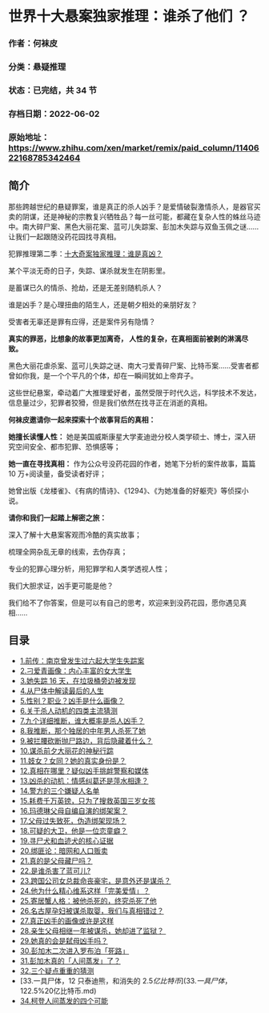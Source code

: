 # 世界十大悬案独家推理：谁杀了他们 ？

### 作者：何袜皮

### 分类：悬疑推理

### 状态：已完结，共 34 节

### 存档日期：2022-06-02

### 原始地址：https://www.zhihu.com/xen/market/remix/paid_column/1140622168785342464


## 简介
那些跨越世纪的悬疑罪案，谁是真正的杀人凶手？是爱情破裂激情杀人，是器官买卖的阴谋，还是神秘的宗教复兴牺牲品？每一丝可能，都藏在复杂人性的蛛丝马迹中。南大碎尸案、黑色大丽花案、蓝可儿失踪案、彭加木失踪与双鱼玉佩之谜……让我们一起跟随没药花园找寻真相。


犯罪推理第二季：[十大奇案独家推理：谁是真凶？](https://www.zhihu.com/xen/market/remix/paid_column/1197870393825013760)


某个平淡无奇的日子，失踪、谋杀就发生在阴影里。


是蓄谋已久的情杀、抢劫，还是无差别随机杀人？


谁是凶手？是心理扭曲的陌生人，还是朝夕相处的亲朋好友？


受害者无辜还是罪有应得，还是案件另有隐情？


**真实的罪恶，比想象的故事更加离奇， 人性的复杂，在真相面前被剥的淋漓尽致。**


黑色大丽花虐杀案、蓝可儿失踪之谜、南大刁爱青碎尸案、比特币案……受害者都曾如你我，是一个个平凡的个体，却在一瞬间犹如上帝弃子。


这些世纪悬案，牵动着广大推理爱好者，虽然受限于时代久远，科学技术不发达，信息量过少，犯罪者狡猾，但是我们依然在找寻正在消逝的真相。


**何袜皮邀请你一起来探索十个故事背后的真相：**


**她擅长读懂人性：** 她是美国威斯康星大学麦迪逊分校人类学硕士、博士，深入研究空间安全、都市犯罪、恐惧感等；


**她一直在寻找真相：** 作为公众号没药花园的作者，她笔下分析的案件故事，篇篇 10 万+阅读量，备受读者好评；


她曾出版《龙楼雀》、《有病的情诗》、《1294》、《为她准备的好躯壳》等侦探小说。


**请你和我们一起踏上解密之旅：**


深入了解十大悬案客观而冷酷的真实故事；


梳理全网杂乱无章的线索，去伪存真；


专业的犯罪心理分析，用犯罪学和人类学透视人性；


我们大胆求证，凶手更可能是他？


我们给不了你答案，但是可以有自己的思考，欢迎来到没药花园，愿你遇见真相……




## 目录
- [1.前传：南京曾发生过六起大学生失踪案](1.前传：南京曾发生过六起大学生失踪案.md)
- [2.刁爱青画像：内心丰富的女大学生](2.刁爱青画像：内心丰富的女大学生.md)
- [3.她失踪 16 天，在垃圾桶旁边被发现](3.她失踪%2016%20天，在垃圾桶旁边被发现.md)
- [4.从尸体中解读最后的人生](4.从尸体中解读最后的人生.md)
- [5.性别？职业？凶手是什么画像？](5.性别？职业？凶手是什么画像？.md)
- [6.关于杀人动机的四类主流猜测](6.关于杀人动机的四类主流猜测.md)
- [7.九个详细推断，谁大概率是杀人凶手？](7.九个详细推断，谁大概率是杀人凶手？.md)
- [8.我推断，那个独居的中年男人杀死了她](8.我推断，那个独居的中年男人杀死了她.md)
- [9.被拦腰砍断抛尸路边，背后隐藏着什么？](9.被拦腰砍断抛尸路边，背后隐藏着什么？.md)
- [10.谋杀前夕大丽花的神秘行踪](10.谋杀前夕大丽花的神秘行踪.md)
- [11.妓女？女同？她的真实身份是？](11.妓女？女同？她的真实身份是？.md)
- [12.真相在哪里？疑似凶手挑衅警察和媒体](12.真相在哪里？疑似凶手挑衅警察和媒体.md)
- [13.凶杀的动机：情感纠葛还是萍水相逢？](13.凶杀的动机：情感纠葛还是萍水相逢？.md)
- [14.警方的三个嫌疑人名单](14.警方的三个嫌疑人名单.md)
- [15.耗费千万英镑，只为了搜救英国三岁女孩](15.耗费千万英镑，只为了搜救英国三岁女孩.md)
- [16.玛德琳父母自编自演的绑架案？](16.玛德琳父母自编自演的绑架案？.md)
- [17.父母过失致死，伪造绑架现场？](17.父母过失致死，伪造绑架现场？.md)
- [18.可疑的大卫，他是一位恋童癖？](18.可疑的大卫，他是一位恋童癖？.md)
- [19.寻尸犬和血迹犬的核心证据](19.寻尸犬和血迹犬的核心证据.md)
- [20.绑匪论：暗网和人口贩卖](20.绑匪论：暗网和人口贩卖.md)
- [21.真的是父母藏尸吗？](21.真的是父母藏尸吗？.md)
- [22.是谁杀害了蓝可儿?](22.是谁杀害了蓝可儿?.md)
- [23.跨国公司女总裁命丧豪宅，是意外还是谋杀？](23.跨国公司女总裁命丧豪宅，是意外还是谋杀？.md)
- [24.他为什么精心维系这样「完美爱情」？](24.他为什么精心维系这样「完美爱情」？.md)
- [25.寄居蟹人格：被他杀死的，终究杀死了他](25.寄居蟹人格：被他杀死的，终究杀死了他.md)
- [26.名古屋孕妇被谋杀取婴，我们与真相错过？](26.名古屋孕妇被谋杀取婴，我们与真相错过？.md)
- [27.真正凶手的画像或许是这样](27.真正凶手的画像或许是这样.md)
- [28.亲生父母相继一年被谋杀，她却进了监狱？ ](28.亲生父母相继一年被谋杀，她却进了监狱？ .md)
- [29.她真的会是弑母凶手吗？](29.她真的会是弑母凶手吗？.md)
- [30.彭加木二次进入罗布泊「死路」](30.彭加木二次进入罗布泊「死路」.md)
- [31.彭加木真的「人间蒸发」了？](31.彭加木真的「人间蒸发」了？.md)
- [32.三个疑点重重的猜测](32.三个疑点重重的猜测.md)
- [33.一具尸体，12 只泰迪熊，和消失的 $2.5 亿比特币](33.一具尸体，12%20只泰迪熊，和消失的%20$2.5%20亿比特币.md)
- [34.柯登人间蒸发的四个可能](34.柯登人间蒸发的四个可能.md)